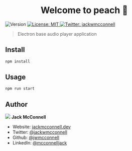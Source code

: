 <h1 align="center">Welcome to peach 👋</h1>
<p>
  <img alt="Version" src="https://img.shields.io/badge/version-1.0.0-blue.svg?cacheSeconds=2592000" />
  <a href="#" target="_blank">
    <img alt="License: MIT" src="https://img.shields.io/badge/License-MIT-yellow.svg" />
  </a>
  <a href="https://twitter.com/jackwmcconnell" target="_blank">
    <img alt="Twitter: jackwmcconnell" src="https://img.shields.io/twitter/follow/jackwmcconnell.svg?style=social" />
  </a>
</p>

> Electron base audio player application

## Install

```sh
npm install
```

## Usage

```sh
npm run start
```

## Author

![](https://avatars.githubusercontent.com/u/44751199?s=48&v=4) **Jack McConnell**

* Website: [jackmcconnell.dev](www.jackmcconnell.dev)
* Twitter: [@jackwmcconnell](https://twitter.com/jackwmcconnell)
* Github: [@jwmcconnell](https://github.com/jwmcconnell)
* LinkedIn: [@mcconnelljack](https://linkedin.com/in/mcconnelljack)
